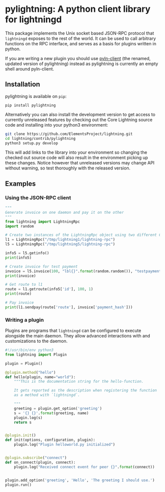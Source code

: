 # pylightning: A python client library for lightningd

This package implements the Unix socket based JSON-RPC protocol that
`lightningd` exposes to the rest of the world. It can be used to call
arbitrary functions on the RPC interface, and serves as a basis for plugins
written in python.

If you are writing a new plugin you should use [pyln-client](https://github.com/ElementsProject/lightning/tree/master/contrib/pyln-client)
(the renamed, updated version of pylightning) instead as pylightning is
currently an empty shell around pyln-client.

## Installation

pylightning is available on `pip`:

```
pip install pylightning
```

Alternatively you can also install the development version to get access to
currently unreleased features by checking out the Core Lightning source code and
installing into your python3 environment:

```bash
git clone https://github.com/ElementsProject/lightning.git
cd lightning/contrib/pylightning
python3 setup.py develop
```

This will add links to the library into your environment so changing the
checked out source code will also result in the environment picking up these
changes. Notice however that unreleased versions may change API without
warning, so test thoroughly with the released version.

## Examples


### Using the JSON-RPC client
```py
"""
Generate invoice on one daemon and pay it on the other
"""
from lightning import LightningRpc
import random

# Create two instances of the LightningRpc object using two different Core Lightning daemons on your computer
l1 = LightningRpc("/tmp/lightning1/lightning-rpc")
l5 = LightningRpc("/tmp/lightning5/lightning-rpc")

info5 = l5.getinfo()
print(info5)

# Create invoice for test payment
invoice = l5.invoice(100, "lbl{}".format(random.random()), "testpayment")
print(invoice)

# Get route to l1
route = l1.getroute(info5['id'], 100, 1)
print(route)

# Pay invoice
print(l1.sendpay(route['route'], invoice['payment_hash']))
```

### Writing a plugin

Plugins are programs that `lightningd` can be configured to execute alongside
the main daemon. They allow advanced interactions with and customizations to
the daemon.

```python
#!/usr/bin/env python3
from lightning import Plugin

plugin = Plugin()

@plugin.method("hello")
def hello(plugin, name="world"):
    """This is the documentation string for the hello-function.

    It gets reported as the description when registering the function
    as a method with `lightningd`.

    """
    greeting = plugin.get_option('greeting')
    s = '{} {}'.format(greeting, name)
    plugin.log(s)
    return s


@plugin.init()
def init(options, configuration, plugin):
    plugin.log("Plugin helloworld.py initialized")


@plugin.subscribe("connect")
def on_connect(plugin, connect):
    plugin.log("Received connect event for peer {}".format(connect))


plugin.add_option('greeting', 'Hello', 'The greeting I should use.')
plugin.run()

```
